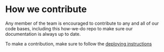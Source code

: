 # How we contribute

Any member of the team is encouraged to contribute to any and all of our code bases, including this how-we-do repo to make sure our documentation is always up to date.

To make a contribution, make sure to follow the [deploying instructions](/deploying.md)

